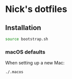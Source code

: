 # Nick's dotfiles

## Installation

```bash
source bootstrap.sh
```

### macOS defaults

When setting up a new Mac:

```bash
./.macos
```
